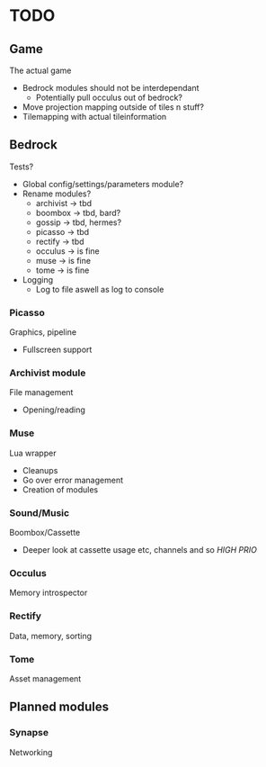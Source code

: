 TODO
===
## Game
The actual game
* Bedrock modules should not be interdependant
  * Potentially pull occulus out of bedrock?
* Move projection mapping outside of tiles n stuff?
* Tilemapping with actual tileinformation

## Bedrock
Tests?
* Global config/settings/parameters module?
* Rename modules?
  - archivist -> tbd
  - boombox -> tbd, bard?
  - gossip -> tbd, hermes?
  - picasso -> tbd
  - rectify -> tbd
  - occulus -> is fine
  - muse -> is fine
  - tome -> is fine
* Logging
  - Log to file aswell as log to console

### Picasso
Graphics, pipeline
* Fullscreen support

### Archivist module
File management
* Opening/reading

### Muse
Lua wrapper
* Cleanups
* Go over error management
* Creation of modules

### Sound/Music
Boombox/Cassette
* Deeper look at cassette usage etc, channels and so *HIGH PRIO*

### Occulus
Memory introspector

### Rectify
Data, memory, sorting

### Tome
Asset management

## Planned modules

### Synapse
Networking
